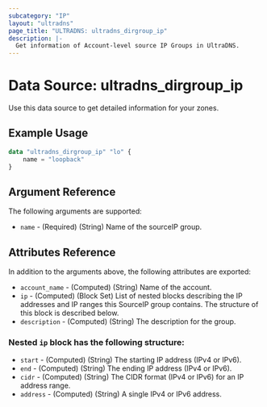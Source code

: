 ```yaml
---
subcategory: "IP"
layout: "ultradns"
page_title: "ULTRADNS: ultradns_dirgroup_ip"
description: |-
  Get information of Account-level source IP Groups in UltraDNS.
---
```


# Data Source: ultradns_dirgroup_ip

Use this data source to get detailed information for your zones.

## Example Usage

```terraform
data "ultradns_dirgroup_ip" "lo" {
    name = "loopback"
}
```


## Argument Reference

The following arguments are supported:

* `name` - (Required) (String) Name of the sourceIP group.


## Attributes Reference

In addition to the arguments above, the following attributes are exported:

* `account_name` - (Computed) (String) Name of the account.
* `ip` - (Computed) (Block Set) List of nested blocks describing the IP addresses and IP ranges this SourceIP group contains. The structure of this block is described below.
* `description` - (Computed) (String) The description for the group.

### Nested `ip` block has the following structure:

* `start` - (Computed) (String) The starting IP address (IPv4 or IPv6).
* `end` - (Computed) (String) The ending IP address (IPv4 or IPv6).
* `cidr` - (Computed) (String) The CIDR format (IPv4 or IPv6) for an IP address range. 
* `address` - (Computed) (String) A single IPv4 or IPv6 address.
